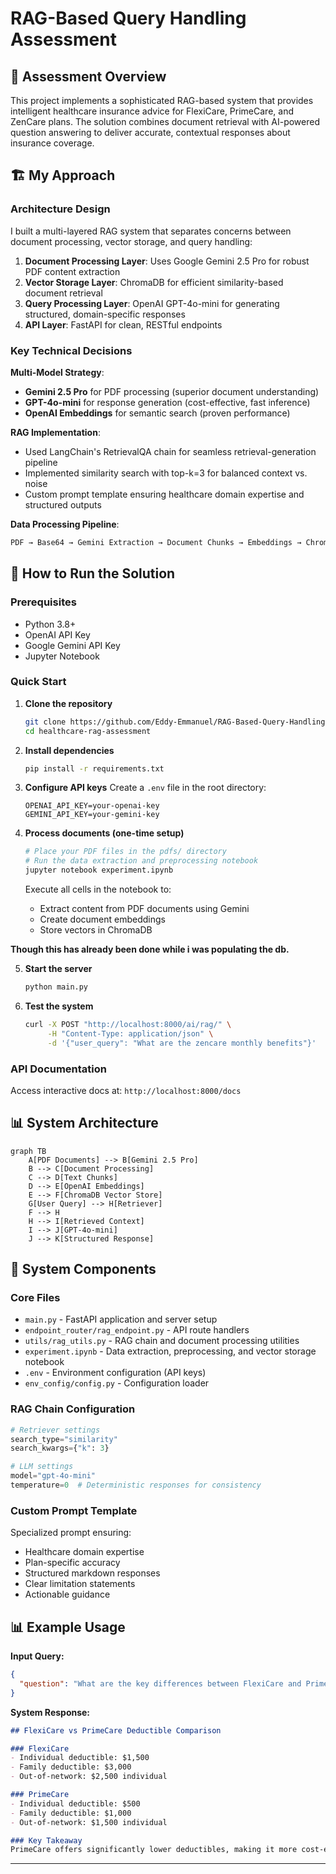 # RAG-Based Query Handling Assessment

## 🎯 Assessment Overview

This project implements a sophisticated RAG-based system that provides intelligent healthcare insurance advice for FlexiCare, PrimeCare, and ZenCare plans. The solution combines document retrieval with AI-powered question answering to deliver accurate, contextual responses about insurance coverage.

## 🏗️ My Approach

### Architecture Design
I built a multi-layered RAG system that separates concerns between document processing, vector storage, and query handling:

1. **Document Processing Layer**: Uses Google Gemini 2.5 Pro for robust PDF content extraction
2. **Vector Storage Layer**: ChromaDB for efficient similarity-based document retrieval  
3. **Query Processing Layer**: OpenAI GPT-4o-mini for generating structured, domain-specific responses
4. **API Layer**: FastAPI for clean, RESTful endpoints

### Key Technical Decisions

**Multi-Model Strategy**: 
- **Gemini 2.5 Pro** for PDF processing (superior document understanding)
- **GPT-4o-mini** for response generation (cost-effective, fast inference)
- **OpenAI Embeddings** for semantic search (proven performance)

**RAG Implementation**:
- Used LangChain's RetrievalQA chain for seamless retrieval-generation pipeline
- Implemented similarity search with top-k=3 for balanced context vs. noise
- Custom prompt template ensuring healthcare domain expertise and structured outputs

**Data Processing Pipeline**:
```python
PDF → Base64 → Gemini Extraction → Document Chunks → Embeddings → ChromaDB
```

## 🚀 How to Run the Solution

### Prerequisites
- Python 3.8+
- OpenAI API Key
- Google Gemini API Key
- Jupyter Notebook

### Quick Start

1. **Clone the repository**
   ```bash
   git clone https://github.com/Eddy-Emmanuel/RAG-Based-Query-Handling.git
   cd healthcare-rag-assessment
   ```

2. **Install dependencies**
   ```bash
   pip install -r requirements.txt
   ```

3. **Configure API keys**
   Create a `.env` file in the root directory:
   ```env
   OPENAI_API_KEY=your-openai-key
   GEMINI_API_KEY=your-gemini-key
   ```

4. **Process documents (one-time setup)**
   ```bash
   # Place your PDF files in the pdfs/ directory
   # Run the data extraction and preprocessing notebook
   jupyter notebook experiment.ipynb
   ```
   Execute all cells in the notebook to:
   - Extract content from PDF documents using Gemini
   - Create document embeddings
   - Store vectors in ChromaDB
     
**Though this has already been done while i was populating the db.**

5. **Start the server**
   ```bash
   python main.py
   ```

6. **Test the system**
   ```bash
   curl -X POST "http://localhost:8000/ai/rag/" \
        -H "Content-Type: application/json" \
        -d '{"user_query": "What are the zencare monthly benefits"}'
   ```

### API Documentation
Access interactive docs at: `http://localhost:8000/docs`

## 📊 System Architecture
```mermaid
graph TB
    A[PDF Documents] --> B[Gemini 2.5 Pro]
    B --> C[Document Processing]
    C --> D[Text Chunks]
    D --> E[OpenAI Embeddings]
    E --> F[ChromaDB Vector Store]
    G[User Query] --> H[Retriever]
    F --> H
    H --> I[Retrieved Context]
    I --> J[GPT-4o-mini]
    J --> K[Structured Response]
```

## 🔧 System Components

### Core Files
- `main.py` - FastAPI application and server setup
- `endpoint_router/rag_endpoint.py` - API route handlers
- `utils/rag_utils.py` - RAG chain and document processing utilities
- `experiment.ipynb` - Data extraction, preprocessing, and vector storage notebook
- `.env` - Environment configuration (API keys)
- `env_config/config.py` - Configuration loader

### RAG Chain Configuration
```python
# Retriever settings
search_type="similarity"
search_kwargs={"k": 3}

# LLM settings  
model="gpt-4o-mini"
temperature=0  # Deterministic responses for consistency
```

### Custom Prompt Template
Specialized prompt ensuring:
- Healthcare domain expertise
- Plan-specific accuracy
- Structured markdown responses
- Clear limitation statements
- Actionable guidance

## 📊 Example Usage

**Input Query:**
```json
{
  "question": "What are the key differences between FlexiCare and PrimeCare deductibles?"
}
```

**System Response:**
```markdown
## FlexiCare vs PrimeCare Deductible Comparison

### FlexiCare
- Individual deductible: $1,500
- Family deductible: $3,000
- Out-of-network: $2,500 individual

### PrimeCare  
- Individual deductible: $500
- Family deductible: $1,000
- Out-of-network: $1,500 individual

### Key Takeaway
PrimeCare offers significantly lower deductibles, making it more cost-effective for frequent healthcare users.
```
---
